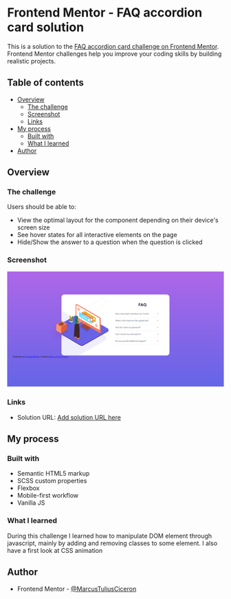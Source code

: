 # Frontend Mentor - FAQ accordion card solution

This is a solution to the [FAQ accordion card challenge on Frontend Mentor](https://www.frontendmentor.io/challenges/faq-accordion-card-XlyjD0Oam). Frontend Mentor challenges help you improve your coding skills by building realistic projects. 

## Table of contents

- [Overview](#overview)
  - [The challenge](#the-challenge)
  - [Screenshot](#screenshot)
  - [Links](#links)
- [My process](#my-process)
  - [Built with](#built-with)
  - [What I learned](#what-i-learned)
- [Author](#author)


## Overview

### The challenge

Users should be able to:

- View the optimal layout for the component depending on their device's screen size
- See hover states for all interactive elements on the page
- Hide/Show the answer to a question when the question is clicked

### Screenshot

![](./ksnip_20220319-115624.png)

### Links

- Solution URL: [Add solution URL here](https://marcustuliusciceron.github.io/FAQ-accordion-card-challenge-hub/)

## My process

### Built with

- Semantic HTML5 markup
- SCSS custom properties
- Flexbox
- Mobile-first workflow
- Vanilla JS


### What I learned

During this challenge I learned how to manipulate DOM element through javascript, mainly by adding and removing classes to some element. I also have a first look at CSS animation

## Author

- Frontend Mentor - [@MarcusTuliusCiceron](https://www.frontendmentor.io/profile/MarcusTuliusCiceron)


